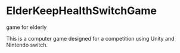 # ElderKeepHealthSwitchGame
game for elderly

This is a computer game designed for a competition using Unity and Nintendo switch.
